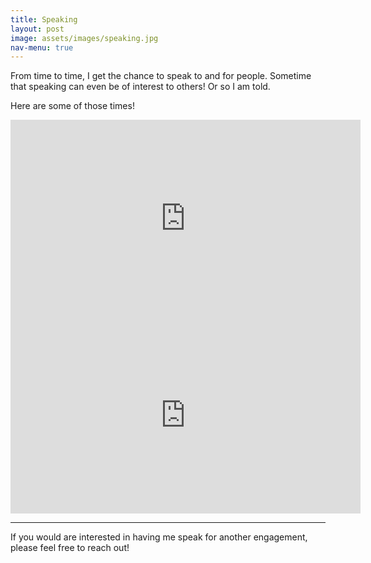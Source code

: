 ```yaml
---
title: Speaking
layout: post
image: assets/images/speaking.jpg
nav-menu: true
---
```

<p>From time to time, I get the chance to speak to and for people. Sometime that speaking can even be of interest to others! Or so I am told.</p>
<p>Here are some of those times!</p>
<iframe width="560" height="315" src="https://www.youtube-nocookie.com/embed/I8RdLlMVhrg?si=p27Lw2l1w3rGLtL0" title="YouTube video player" frameborder="0" allow="accelerometer; autoplay; clipboard-write; encrypted-media; gyroscope; picture-in-picture; web-share" allowfullscreen></iframe>
<iframe width="560" height="315" src="https://www.youtube-nocookie.com/embed/86VaaG8NfBU?si=0MbTskT_IPJm5avi" title="YouTube video player" frameborder="0" allow="accelerometer; autoplay; clipboard-write; encrypted-media; gyroscope; picture-in-picture; web-share" allowfullscreen></iframe>
<hr>
<p>If you would are interested in having me speak for another engagement, please feel free to reach out!</p>
